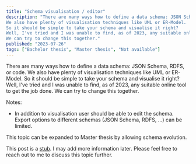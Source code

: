 ```yaml
---
title: "Schema visualisation / editor"
description: "There are many ways how to define a data schema: JSON Schema, RDFS, or code.
We also have plenty of visualisation techniques like UML or ER-Model.
So it should be simple to take your schema and visualise it right?
Well, I've tried and I was unable to find, as of 2023, any suitable online tool to get the job done.
We can try to change this together."
published: "2023-07-26"
tags: ["Bachelor thesis", "Master thesis", "Not available"]
---
```


There are many ways how to define a data schema: JSON Schema, RDFS, or code.
We also have plenty of visualisation techniques like UML or ER-Model.
So it should be simple to take your schema and visualise it right?
Well, I've tried and I was unable to find, as of 2023, any suitable online tool to get the job done.
We can try to change this together.

Notes:
- In addition to visualisation user should be able to edit the schema. <br/>
  Export options to different schemas (JSON Schema, RDFS, ...) can be limited.

This topic can be expanded to Master thesis by allowing schema evolution.

This post is a [stub](https://simple.wikipedia.org/wiki/Wikipedia:Stub).
I may add more information later.
Please feel free to reach out to me to discuss this topic further.
